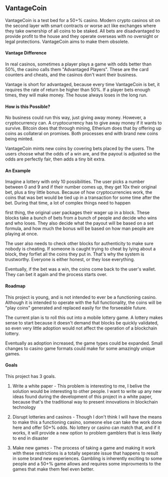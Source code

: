 ## VantageCoin
VantageCoin is a test bed for a 50+% casino.  Modern crypto casinos sit on the second layer with smart contracts or worse act like exchanges where they take ownership of all coins to be staked.  All bets are disadvantaged to provide profit to the house and they operate overseas with no oversight or legal protections.  VantageCoin aims to make them obsolete.

#### Vantage Difference
In real casinos, sometimes a player plays a game with odds better than 50%, the casino calls them "Advantaged Players".  These are the card counters and cheats, and the casinos don't want their business.

Vantage is short for advantaged, because every time VantageCoin is bet, it requires the rate of return be higher than 50%.  If a player bets enough times, they will make money.  The house always loses in the long run.

#### How is this Possible?
No business could run this way, just giving away money. However, a cryptocurrency can.  A cryptocurrency has to give away money if it wants to survive.  Bitcoin does that through mining, Etherium does that by offering up coins as collateral on promises.  Both processes end with brand new coins being minted.

VantageCoin mints new coins by covering bets placed by the users.  The users choose what the odds of a win are, and the payout is adjusted so the odds are perfectly fair, then adds a tiny bit extra.

#### An Example
Imagine a lottery with only 10 possibilities.  The user picks a number between 0 and 9 and if their number comes up, they get 10x their original bet, plus a tiny little bonus.  Because of how cryptocurrencies work, the coins that was bet would be tied up in a transaction for some time after the bet.  During that time, a lot of complex things need to happen

first thing, the original user packages their wager up in a block.  These blocks take a bunch of bets from a bunch of people and decide who wins and who loses.  They also decide what the payout will be based on a set formula, and how much the bonus will be based on how man people are playing at once.

The user also needs to check other blocks for authenticity to make sure nobody is cheating.  If someone is caught trying to cheat by lying about a block, they forfiet all the coins they put in.  That's why the system is trustworthy.  Everyone is either honest, or they lose everything.

Eventually, if the bet was a win, the coins come back to the user's wallet.  They can bet it again and the process starts over.

#### Roadmap
This project is young, and is not intended to ever be a functioning casino.  Although it is intended to operate with the full functionality, the coins will be "play coins" generated and replaced easily for the forseeable future.

The current plan is to roll this out into a mobile lottery game.  A lottery makes sense to start because it doesn't demand that blocks be quickly validated, so even very little adoption would not affect the operation of a blockchain lottery.

Eventually as adoption increased, the game types could be expanded.  Small changes to casino game formats could make for some amazingly unique games.

#### Goals
This project has 3 goals.

1. Write a white paper - This problem is interesting to me, I belive the solution would be interesting to other people.  I want to write up any new ideas found during the development of this project in a white paper, because that's the traditional way to present innovations in blockchain technology

2. Disrupt lotteries and casinos - Though I don't think I will have the means to make this a functioning casino, someone else can take the work done here and offer 50+% odds.  No lottery or casino can match that, and if it works, it will provide a new option to problem gamblers that is less likely to end in disaster

3. Make new games - The process of taking a game and making it work with these restrictions is a totally seperate issue that happens to result in some brand new experiences.  Gambling is inherently exciting to some people and a 50+% game allows and requires some improvments to the games that make them feel even better.


   
